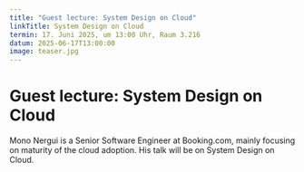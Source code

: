 ```yaml
---
title: "Guest lecture: System Design on Cloud"
linkTitle: System Design on Cloud
termin: 17. Juni 2025, um 13:00 Uhr, Raum 3.216
datum: 2025-06-17T13:00:00
image: teaser.jpg
---
```

# Guest lecture: System Design on Cloud

Mono Nergui is a Senior Software Engineer at Booking.com, mainly focusing on maturity of the cloud adoption. His talk will be on System Design on Cloud.

